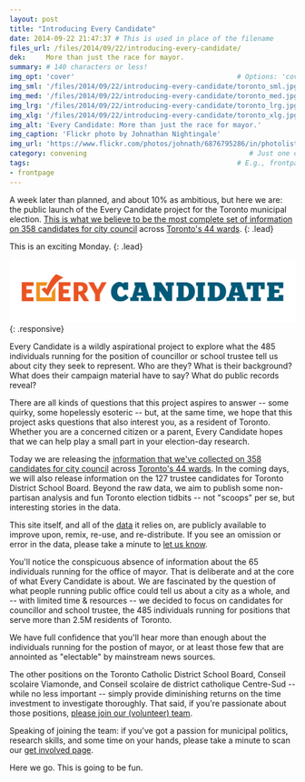 ```yaml
---
layout: post
title: "Introducing Every Candidate"
date: 2014-09-22 21:47:37 # This is used in place of the filename
files_url: /files/2014/09/22/introducing-every-candidate/
dek:     More than just the race for mayor.
summary: # 140 characters or less!
img_opt: 'cover'                                        # Options: 'cover' or 'inlne' or 'none'
img_sml: '/files/2014/09/22/introducing-every-candidate/toronto_sml.jpg'                          # Default on cover or inline
img_med: '/files/2014/09/22/introducing-every-candidate/toronto_med.jpg'                          # 640x512px cover, inline
img_lrg: '/files/2014/09/22/introducing-every-candidate/toronto_lrg.jpg'                          # 800x640px cover, inline
img_xlg: '/files/2014/09/22/introducing-every-candidate/toronto_xlg.jpg'                         # 1200x960px cover only
img_alt: 'Every Candidate: More than just the race for mayor.'                                             # Alt for inline
img_caption: 'Flickr photo by Johnathan Nightingale'                                         # Caption for either
img_url: 'https://www.flickr.com/photos/johnath/6876795286/in/photolist-dkJyJo-Kx33L-bF7TSB-a1tTAu-9zDhKF-oncwQ-btFnDY-7dEjM'                                             # URL to original image
category: convening                                        # Just one of the 4xCs
tags:                                                   # E.g., frontpage
- frontpage
---
```


A week later than planned, and about 10% as ambitious, but here we are: the public launch of the Every Candidate project for the Toronto municipal election. [This is what we believe to be the most complete set of information on 358 candidates for city council](http://everycandidate.org/candidates/) across [Toronto's 44 wards](http://everycandidate.org/wards). 
{: .lead}

This is an exciting Monday.
{: .lead}

![Every Candidate logo](/files/2014/09/22/introducing-every-candidate/EveryCandidate_Colour.png)
{: .responsive}

Every Candidate is a wildly aspirational project to explore what the 485 individuals running for the position of councillor or school trustee tell us about city they seek to represent. Who are they? What is their background? What does their campaign material have to say? What do public records reveal?

There are all kinds of questions that this project aspires to answer -- some quirky, some hopelessly esoteric -- but, at the same time, we hope that this project asks questions that also interest you, as a resident of Toronto. Whether you are a concerned citizen or a parent, Every Candidate hopes that we can help play a small part in your election-day research.

Today we are releasing the [information that we've collected on 358 candidates for city council](http://everycandidate.org/candidates/) across [Toronto's 44 wards](http://everycandidate.org/wards). In the coming days, we will also release information on the 127 trustee candidates for Toronto District School Board. Beyond the raw data, we aim to publish some non-partisan analysis and fun Toronto election tidbits -- not "scoops" per se, but interesting stories in the data.

This site itself, and all of the [data](http://everycandidate.org/data) it relies on, are publicly available to improve upon, remix, re-use, and re-distribute. If you see an omission or error in the data, please take a minute to [let us know](http://everycandidate.org/about#contact).

You'll notice the conspicuous absence of information about the 65 individuals running for the office of mayor. That is deliberate and at the core of what Every Candidate is about. We are fascinated by the question of what people running public office could tell us about a city as a whole, and -- with limited time & resources -- we decided to focus on candidates for councillor and school trustee, the 485 individuals running for positions that serve more than 2.5M residents of Toronto.

We have full confidence that you'll hear more than enough about the individuals running for the postion of mayor, or at least those few that are annointed as "electable" by mainstream news sources. 

The other positions on the Toronto Catholic District School Board, Conseil scolaire Viamonde, and Conseil scolaire de district catholique Centre-Sud -- while no less important -- simply provide diminishing returns on the time investment to investigate thoroughly. That said, if you're passionate about those positions, [please join our (volunteer) team](http://everycandidate.org/get-involved).

Speaking of joining the team: if you've got a passion for municipal politics, research skills, and some time on your hands, please take a minute to scan our [get involved page](http://everycandidate.org/get-involved).

Here we go. This is going to be fun.